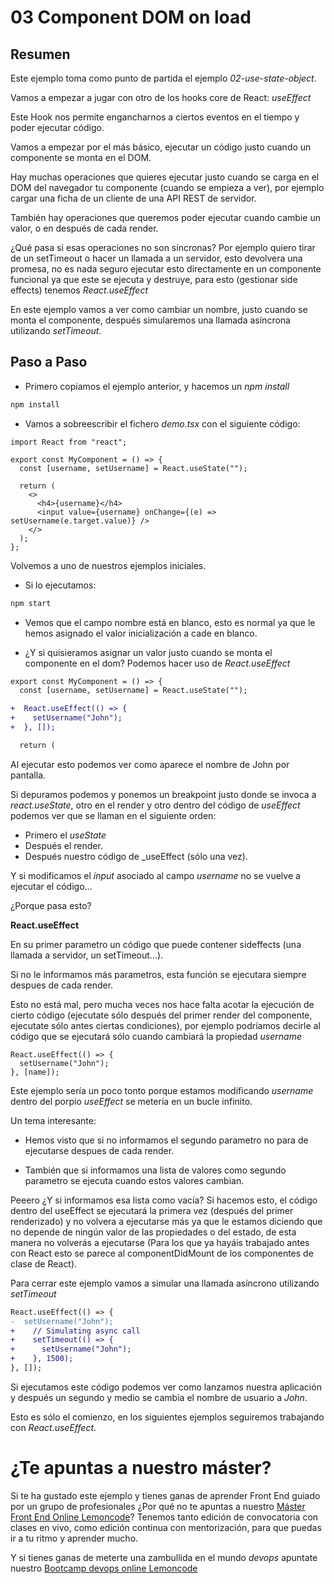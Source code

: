 # 03 Component DOM on load

## Resumen

Este ejemplo toma como punto de partida el ejemplo _02-use-state-object_.

Vamos a empezar a jugar con otro de los hooks core de React: _useEffect_

Este Hook nos permite engancharnos a ciertos eventos en el tiempo y poder
ejecutar código.

Vamos a empezar por el más básico, ejecutar un código justo cuando un
componente se monta en el DOM.

Hay muchas operaciones que quieres ejecutar justo cuando se carga en
el DOM del navegador tu componente (cuando se empieza a ver), por
ejemplo cargar una ficha de un cliente de una API REST de servidor.

También hay operaciones que queremos poder ejecutar cuando cambie un
valor, o en después de cada render.

¿Qué pasa si esas operaciones no son síncronas? Por ejemplo quiero
tirar de un setTimeout o hacer un llamada a un servidor, esto devolvera una promesa, no es nada seguro ejecutar esto directamente en un componente funcional
ya que este se ejecuta y destruye, para esto (gestionar side effects) tenemos
_React.useEffect_

En este ejemplo vamos a ver como cambiar un nombre, justo cuando se
monta el componente, después simularemos una llamada asíncrona
utilizando _setTimeout_.

## Paso a Paso

- Primero copiamos el ejemplo anterior, y hacemos un _npm install_

```bash
npm install
```

- Vamos a sobreescribir el fichero _demo.tsx_ con el siguiente código:

```tsx
import React from "react";

export const MyComponent = () => {
  const [username, setUsername] = React.useState("");

  return (
    <>
      <h4>{username}</h4>
      <input value={username} onChange={(e) => setUsername(e.target.value)} />
    </>
  );
};
```

Volvemos a uno de nuestros ejemplos iniciales.

- Si lo ejecutamos:

```bash
npm start
```

- Vemos que el campo nombre está en blanco, esto es normal ya que
  le hemos asignado el valor inicialización a cade en blanco.

- ¿Y si quisieramos asignar un valor justo cuando se monta el componente
  en el dom? Podemos hacer uso de _React.useEffect_

```diff
export const MyComponent = () => {
  const [username, setUsername] = React.useState("");

+  React.useEffect(() => {
+    setUsername("John");
+  }, []);

  return (
```

Al ejecutar esto podemos ver como aparece el nombre de John por pantalla.

Si depuramos podemos y ponemos un breakpoint justo donde se invoca
a _react.useState_, otro en el render y otro dentro del código de _useEffect_ podemos ver que se llaman en el siguiente orden:

- Primero el _useState_
- Después el render.
- Después nuestro código de \_useEffect (sólo una vez).

Y si modificamos el _input_ asociado al campo _username_ no se vuelve
a ejecutar el código…

¿Porque pasa esto?

**React.useEffect**

En su primer parametro un código que puede contener sideffects
(una llamada a servidor, un setTimeout...).

Si no le informamos más parametros, esta función se ejecutara siempre
despues de cada render.

Esto no está mal, pero mucha veces nos hace falta acotar la ejecución
de cierto código (ejecutate sólo después del primer render del componente,
ejecutate sólo antes ciertas condiciones), por ejemplo podríamos decirle
al código que se ejecutará sólo cuando cambiará la propiedad _username_

```tsx
React.useEffect(() => {
  setUsername("John");
}, [name]);
```

Este ejemplo sería un poco tonto porque estamos modificando _username_ dentro
del porpio _useEffect_ se metería en un bucle infinito.

Un tema interesante:

- Hemos visto que si no informamos el segundo parametro no para de ejecutarse
  despues de cada render.

- También que si informamos una lista de valores como segundo parametro
  se ejecuta cuando estos valores cambian.

Peeero ¿Y si informamos esa lista como vacía? Si hacemos esto, el código
dentro del useEffect se ejecutará la primera vez (después del primer renderizado)
y no volvera a ejecutarse más ya que le estamos diciendo que no depende de ningún
valor de las propiedades o del estado, de esta manera no volverás a ejecutarse
(Para los que ya hayáis trabajado antes con React esto se parece al
componentDidMount de los componentes de clase de React).

Para cerrar este ejemplo vamos a simular una llamada asíncrono utilizando
_setTimeout_

```diff
React.useEffect(() => {
-  setUsername("John");
+    // Simulating async call
+    setTimeout(() => {
+      setUsername("John");
+    }, 1500);
}, []);
```

Si ejecutamos este código podemos ver como lanzamos nuestra aplicación
y después un segundo y medio se cambia el nombre de usuario a _John_.

Esto es sólo el comienzo, en los siguientes ejemplos seguiremos trabajando
con _React.useEffect_.

# ¿Te apuntas a nuestro máster?

Si te ha gustado este ejemplo y tienes ganas de aprender Front End
guiado por un grupo de profesionales ¿Por qué no te apuntas a
nuestro [Máster Front End Online Lemoncode](https://lemoncode.net/master-frontend#inicio-banner)? Tenemos tanto edición de convocatoria
con clases en vivo, como edición continua con mentorización, para
que puedas ir a tu ritmo y aprender mucho.

Y si tienes ganas de meterte una zambullida en el mundo _devops_
apuntate nuestro [Bootcamp devops online Lemoncode](https://lemoncode.net/bootcamp-devops#bootcamp-devops/inicio)
